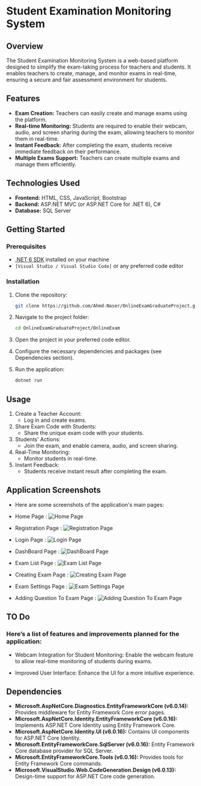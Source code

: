 # Student Examination Monitoring System

## Overview

The Student Examination Monitoring System is a web-based platform designed to simplify the exam-taking process for teachers and students. It enables teachers to create, manage, and monitor exams in real-time, ensuring a secure and fair assessment environment for students.

## Features

- **Exam Creation:** Teachers can easily create and manage exams using the platform.
- **Real-time Monitoring:** Students are required to enable their webcam, audio, and screen sharing during the exam, allowing teachers to monitor them in real-time.
- **Instant Feedback:** After completing the exam, students receive immediate feedback on their performance.
- **Multiple Exams Support:** Teachers can create multiple exams and manage them efficiently.

## Technologies Used

- **Frontend:** HTML, CSS, JavaScript, Bootstrap
- **Backend:** ASP.NET MVC (or ASP.NET Core for .NET 6), C#
- **Database:** SQL Server


## Getting Started

### Prerequisites

- [.NET 6 SDK](https://dotnet.microsoft.com/download/dotnet/6.0) installed on your machine
- `[Visual Studio / Visual Studio Code]` or any preferred code editor

### Installation

1. Clone the repository:

   ```bash
   git clone https://github.com/Ahmd-Naser/OnlineExamGraduateProject.git
2. Navigate to the project folder:

   ```bash
   cd OnlineExamGraduateProject/OnlineExam
3. Open the project in your preferred code editor.

4. Configure the necessary dependencies and packages (see Dependencies section).

5. Run the application:

   ```bash
   dotnet run
## Usage

1. Create a Teacher Account:
    * Log in and create exams.
2. Share Exam Code with Students:
    * Share the unique exam code with your students.
3. Students' Actions:
    * Join the exam, and enable camera, audio, and screen sharing.
4. Real-Time Monitoring:
    * Monitor students in real-time.
5. Instant Feedback:
    * Students receive instant result after completing the exam.


## Application Screenshots
- Here are some screenshots of the application's main pages:

* Home Page :
![Home Page](Images/HomePage.png)

* Registration Page :
![Registration Page](Images/Registration.png)

* Login Page :
![Login Page](Images/Loging.png)

* DashBoard Page :
![DashBoard Page](Images/Dashboard.png)

* Exam List Page :
![Exam List Page](Images/ExamList.png)

* Creating Exam Page :
![Creating Exam Page](Images/CreatingExam.png)

* Exam Settings Page :
![Exam Settings Page](Images/ExamSettings.png)

* Adding Question To Exam Page :
![Adding Question To Exam Page](Images/AddingQuestion.png)



## TO Do 
### Here’s a list of features and improvements planned for the application:

* Webcam Integration for Student Monitoring: Enable the webcam feature to allow real-time monitoring of students during exams.

*  Improved User Interface: Enhance the UI for a more intuitive experience.



## Dependencies

- **Microsoft.AspNetCore.Diagnostics.EntityFrameworkCore (v6.0.14):** Provides middleware for Entity Framework Core error pages.
- **Microsoft.AspNetCore.Identity.EntityFrameworkCore (v6.0.16):** Implements ASP.NET Core Identity using Entity Framework Core.
- **Microsoft.AspNetCore.Identity.UI (v6.0.16):** Contains UI components for ASP.NET Core Identity.
- **Microsoft.EntityFrameworkCore.SqlServer (v6.0.16):** Entity Framework Core database provider for SQL Server.
- **Microsoft.EntityFrameworkCore.Tools (v6.0.16):** Provides tools for Entity Framework Core commands.
- **Microsoft.VisualStudio.Web.CodeGeneration.Design (v6.0.13):** Design-time support for ASP.NET Core code generation.

